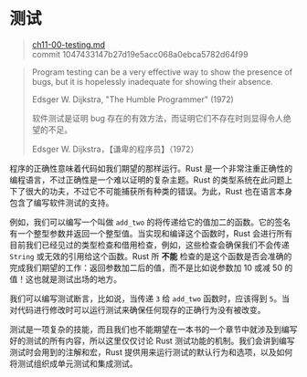 # 测试

> [ch11-00-testing.md](https://github.com/rust-lang/book/blob/master/second-edition/src/ch11-00-testing.md)
> <br>
> commit 1047433147b27d19e5acc068a0ebca5782d64f99

> Program testing can be a very effective way to show the presence of bugs, but it is hopelessly inadequate for showing their absence.
>
> Edsger W. Dijkstra, "The Humble Programmer" (1972)
>
> 软件测试是证明 bug 存在的有效方法，而证明它们不存在时则显得令人绝望的不足。
>
> Edsger W. Dijkstra，【谦卑的程序员】（1972）

程序的正确性意味着代码如我们期望的那样运行。Rust 是一个非常注重正确性的编程语言，不过正确性是一个难以证明的复杂主题。Rust 的类型系统在此问题上下了很大的功夫，不过它不可能捕获所有种类的错误。为此，Rust 也在语言本身包含了编写软件测试的支持。

例如，我们可以编写一个叫做 `add_two` 的将传递给它的值加二的函数。它的签名有一个整型参数并返回一个整型值。当实现和编译这个函数时，Rust 会进行所有目前我们已经见过的类型检查和借用检查，例如，这些检查会确保我们不会传递 `String` 或无效的引用给这个函数。Rust 所 **不能** 检查的是这个函数是否会准确的完成我们期望的工作：返回参数加二后的值，而不是比如说参数加 10 或减 50 的值！这也就是测试出场的地方。

我们可以编写测试断言，比如说，当传递 `3` 给 `add_two` 函数时，应该得到 `5`。当对代码进行修改时可以运行测试来确保任何现存的正确行为没有被改变。

测试是一项复杂的技能，而且我们也不能期望在一本书的一个章节中就涉及到编写好的测试的所有内容，所以这里仅仅讨论 Rust 测试功能的机制。我们会讲到编写测试时会用到的注解和宏，Rust 提供用来运行测试的默认行为和选项，以及如何将测试组织成单元测试和集成测试。